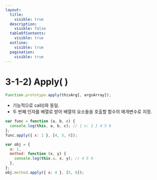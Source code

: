 ```yaml
---
layout:
  title:
    visible: true
  description:
    visible: false
  tableOfContents:
    visible: true
  outline:
    visible: true
  pagination:
    visible: true
---
```


# 3-1-2) Apply( )

```javascript
Function.prototype.apply(thisArg[, argsArray]);
```

* 기능적으로 call()와 동일.
* 두 번째 인자를 배열로 받아 배열의 요소들을 호출할 함수의 매개변수로 지정.

```javascript
var func = function (a, b, c) {
  console.log(this, a, b, c); // { x: 1 } 4 5 6
};
func.apply({ x: 1 }, [4, 5, 6]);

var obj = {
  a: 1,
  method: function (x, y) {
    console.log(this.a, x, y); // 4 5 6
  },
};
obj.method.apply({ a: 4 }, [5, 6]);
```
